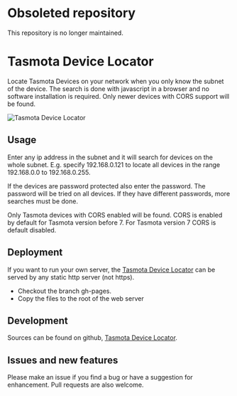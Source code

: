 # Obsoleted repository

This repository is no longer maintained.

# Tasmota Device Locator

Locate Tasmota Devices on your network when you only know the subnet of the device.
The search is done with javascript in a browser and no software installation is required.
Only newer devices with CORS support will be found.

![Tasmota Device Locator](https://github.com/KimNyholm/tasmota-device-locator/blob/master/doc/TasmotaDeviceLocator.png#1)

## Usage

Enter any ip address in the subnet and it will search for devices on the whole subnet. E.g. specify 192.168.0.121 to locate all devices in the range 192.168.0.0 to 192.168.0.255.

If the devices are password protected also enter the password. The password will be tried on all devices. If they have different passwords, more searches must be done.

Only Tasmota devices with CORS enabled will be found. CORS is enabled by default for Tasmota version before 7. For Tasmota version 7 CORS is default disabled.

## Deployment
If you want to run your own server, the [Tasmota Device Locator](https://github.com/KimNyholm/tasmota-device-locator) can be served by any static http server (not https).
- Checkout the branch gh-pages.
- Copy the files to the root of the web server

## Development
Sources can be found on github, [Tasmota Device Locator](https://github.com/KimNyholm/tasmota-device-locator).

## Issues and new features
Please make an issue if you find a bug or have a suggestion for enhancement. Pull requests are also welcome.
